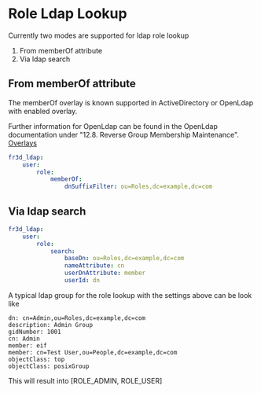 Role Ldap Lookup
=====================

Currently two modes are supported for ldap role lookup

1. From memberOf attribute
2. Via ldap search


From memberOf attribute
-----------------------

The memberOf overlay is known supported in ActiveDirectory or OpenLdap with enabled overlay.

Further information for OpenLdap can be found in the OpenLdap documentation under "12.8. Reverse Group Membership Maintenance".
[Overlays](http://www.openldap.org/doc/admin24/overlays.html)

``` yaml
fr3d_ldap:  
    user:
        role:
            memberOf:
                dnSuffixFilter: ou=Roles,dc=example,dc=com
````


Via ldap search
-----------------------

``` yaml
fr3d_ldap:
    user:
        role:
            search:
                baseDn: ou=Roles,dc=example,dc=com
                nameAttribute: cn
                userDnAttribute: member
                userId: dn
````

A typical ldap group for the role lookup with the settings above can be look like
```
dn: cn=Admin,ou=Roles,dc=example,dc=com
description: Admin Group
gidNumber: 1001
cn: Admin
member: eif
member: cn=Test User,ou=People,dc=example,dc=com
objectClass: top
objectClass: posixGroup
```

This will result into [ROLE_ADMIN, ROLE_USER]
